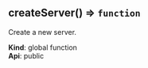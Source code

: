 <a name="createServer"></a>

## createServer() ⇒ <code>function</code>
Create a new server.

**Kind**: global function  
**Api**: public  
